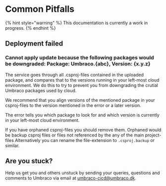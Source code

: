# Common Pitfalls

{% hint style="warning" %}
This documentation is currently a work in progress.
{% endhint %}

## Deployment failed

### Cannot apply update because the following packages would be downgraded: Package: Umbraco.{abc}, Version: {x.y.z}
The service goes through all .csproj-files contained in the uploaded package, and compares that to the versions running in your left-most cloud environment.
We do this to try to prevent you from downgrading the crutial Umbraco packages used by cloud.

We recommend that you align versions of the mentioned package in your csproj-files to the version mentioned in the error or a later version. 

The error tells you which package to look for and which version is currently in your left-most cloud environment.

If you have orphaned csproj-files you should remove them. 
Orphaned would be backup csproj files or files not referenced by the any of the main project-files
Alternatively you can rename the file-extension to `.csproj.backup` or similar.

## Are you stuck?
Help us get you and others unstuck by sending your queries, questions and comments to Umbraco via email at [umbraco-cicd@umbraco.dk](mailto:umbraco-cicd@umbraco.dk).
